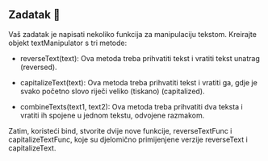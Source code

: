 ## Zadatak 📝

Vaš zadatak je napisati nekoliko funkcija za manipulaciju tekstom. Kreirajte objekt textManipulator s tri metode:

- reverseText(text): 
Ova metoda treba prihvatiti tekst i vratiti tekst unatrag (reversed).

- capitalizeText(text): 
Ova metoda treba prihvatiti tekst i vratiti ga, gdje je svako početno slovo riječi veliko (tiskano) (capitalized).

- combineTexts(text1, text2): 
Ova metoda treba prihvatiti dva teksta i vratiti ih spojene u jednom tekstu, odvojene razmakom.

Zatim, koristeći bind, stvorite dvije nove funkcije, reverseTextFunc i capitalizeTextFunc, koje su djelomično primijenjene verzije reverseText i capitalizeText.
